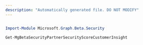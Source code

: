 ```yaml
---
description: "Automatically generated file. DO NOT MODIFY"
---
```


```powershell

Import-Module Microsoft.Graph.Beta.Security

Get-MgBetaSecurityPartnerSecurityScoreCustomerInsight

```